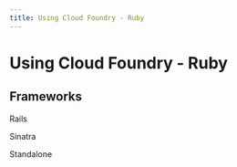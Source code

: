 ```yaml
---
title: Using Cloud Foundry - Ruby
---
```


# Using Cloud Foundry - Ruby


## Frameworks 

Rails

Sinatra

Standalone

